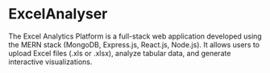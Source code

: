# ExcelAnalyser
The Excel Analytics Platform is a full-stack web application developed using the MERN stack (MongoDB, Express.js, React.js, Node.js). It allows users to upload Excel files (.xls or .xlsx), analyze tabular data, and generate interactive visualizations.
